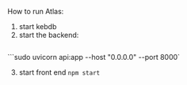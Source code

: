 How to run Atlas:


1. start kebdb
2. start the backend:

```
```
```sudo uvicorn api:app --host "0.0.0.0" --port 8000`

3. start front end `npm start`
